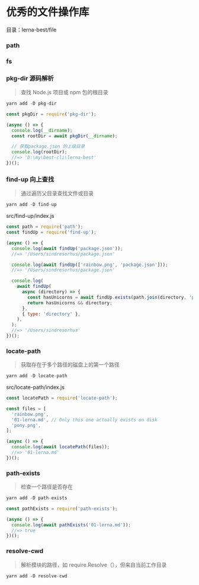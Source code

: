 # 优秀的文件操作库

目录：lerna-best/file

### path

### fs

### pkg-dir 源码解析

> 查找 Node.js 项目或 npm 包的根目录

```javascript
yarn add -D pkg-dir

const pkgDir = require('pkg-dir');

(async () => {
  console.log(__dirname);
  const rootDir = await pkgDir(__dirname);

  // 获取package.json 的上级目录
  console.log(rootDir);
  //=> 'D:\my\best-cli\lerna-best'
})();
```

### find-up 向上查找

> 通过遍历父目录查找文件或目录

```javascript
yarn add -D find-up
```

src/find-up/index.js

```javascript
const path = require('path');
const findUp = require('find-up');

(async () => {
  console.log(await findUp('package.json'));
  //=> '/Users/sindresorhus/package.json'

  console.log(await findUp(['rainbow.png', 'package.json']));
  //=> '/Users/sindresorhus/package.json'

  console.log(
    await findUp(
      async (directory) => {
        const hasUnicorns = await findUp.exists(path.join(directory, 'package.json'));
        return hasUnicorns && directory;
      },
      { type: 'directory' },
    ),
  );
  //=> '/Users/sindresorhus'
})();
```

### locate-path

> 获取存在于多个路径的磁盘上的第一个路径

```javascript
yarn add -D locate-path
```

src/locate-path/index.js

```javascript
const locatePath = require('locate-path');

const files = [
  'rainbow.png',
  '01-lerna.md', // Only this one actually exists on disk
  'pony.png',
];

(async () => {
  console.log(await locatePath(files));
  //=> '01-lerna.md'
})();
```

### path-exists

> 检查一个路径是否存在

```javascript
yarn add -D path-exists
```

```javascript
const pathExists = require('path-exists');

(async () => {
  console.log(await pathExists('01-lerna.md'));
  //=> true
})();
```

### resolve-cwd

> 解析模块的路径，如 require.Resolve（），但来自当前工作目录

```javascript
yarn add -D resolve-cwd
```
